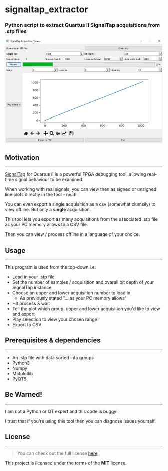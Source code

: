 signaltap_extractor
========

### Python script to extract Quartus II SignalTap acquisitions from .stp files

![SignalTap Extractor](images/extractor_image.png)

## Motivation

----

[SignalTap](https://www.intel.com/content/www/us/en/docs/programmable/683819/21-3/logic-analyzer-introduction.html)
 for Quartus II is a powerful FPGA debugging tool, allowing real-time signal behaviour to be examined.

When working with real signals, you can view then as signed or unsigned line plots directly in the tool - neat!

You can even export a single acquisition as a csv (somewhat clumsily) to view offline. But only a **single** acquisition.

This tool lets you export as many acquisitions from the associated .stp file as your PC memory allows to a CSV file.

Then you can view / process offline in a language of your choice.

## Usage

----

This program is used from the top-down i.e:

- Load in your .stp file
- Set the number of samples / acquisition and overall bit depth of your SignalTap instance
- Choose an upper and lower acquisition number to load in
	-	As previously stated "... as your PC memory allows"
- Hit process & wait
- Tell the plot which group, upper and lower acquisition you'd like to view and export
- Play selection to view your chosen range
- Export to CSV



## Prerequisites & dependencies

----

- An .stp file with data sorted into groups
- Python3
- Numpy
- Matplotlib
- PyQT5

## Be Warned!

----

I am not a Python or QT expert and this code is buggy!

I trust that if you're using this tool then you can diagnose issues yourself.

## License

----

> You can check out the full license [here](LICENSE)

This project is licensed under the terms of the **MIT** license.





